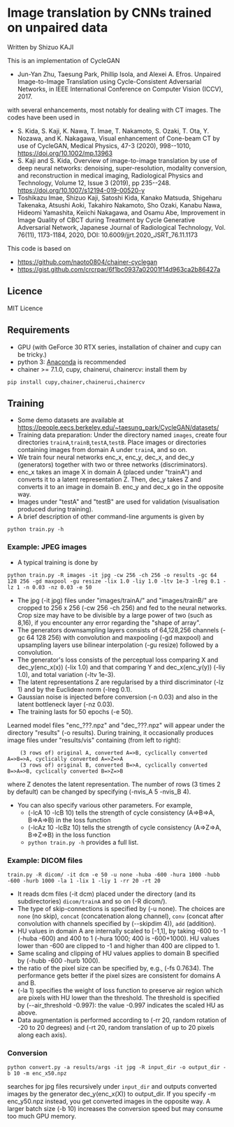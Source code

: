 # Image translation by CNNs trained on unpaired data
Written by Shizuo KAJI

This is an implementation of CycleGAN

- Jun-Yan Zhu, Taesung Park, Phillip Isola, and Alexei A. Efros. Unpaired Image-to-Image Translation using Cycle-Consistent Adversarial Networks, in IEEE International Conference on Computer Vision (ICCV), 2017. 

with several enhancements, most notably for dealing with CT images.
The codes have been used in 

- S. Kida, S. Kaji, K. Nawa, T. Imae, T. Nakamoto, S. Ozaki, T. Ota, Y. Nozawa, and K. Nakagawa, Visual enhancement of Cone-beam CT by use of CycleGAN, Medical Physics, 47-3 (2020), 998--1010, https://doi.org/10.1002/mp.13963
- S. Kaji and S. Kida, Overview of image-to-image translation by use of deep neural networks: denoising, super-resolution, modality conversion, and reconstruction in  medical imaging, Radiological Physics and Technology,  Volume 12, Issue 3 (2019), pp 235--248. https://doi.org/10.1007/s12194-019-00520-y
- Toshikazu Imae, Shizuo Kaji, Satoshi Kida, Kanako Matsuda, Shigeharu Takenaka, Atsushi Aoki, Takahiro Nakamoto, Sho Ozaki, Kanabu Nawa, Hideomi Yamashita, Keiichi Nakagawa, and Osamu Abe, Improvement in Image Quality of CBCT during Treatment by Cycle Generative Adversarial Network, Japanese Journal of Radiological Technology, Vol. 76(11), 1173-1184, 2020, DOI: 10.6009/jjrt.2020_JSRT_76.11.1173

This code is based on 
- https://github.com/naoto0804/chainer-cyclegan
- https://gist.github.com/crcrpar/6f1bc0937a02001f14d963ca2b86427a

## Licence
MIT Licence

## Requirements
- GPU (with GeForce 30 RTX series, installation of chainer and cupy can be tricky.)
- python 3: [Anaconda](https://anaconda.org) is recommended
- chainer >= 7.1.0, cupy, chainerui, chainercv: install them by
```
pip install cupy,chainer,chainerui,chainercv
```

## Training
- Some demo datasets are available at https://people.eecs.berkeley.edu/~taesung_park/CycleGAN/datasets/
- Training data preparation: Under the directory named `images`, create four directories `trainA`,`trainB`,`testA`,`testB`.
Place images or directories containing images from domain A under `trainA`, and so on.
- We train four neural networks enc_x, enc_y, dec_x, and dec_y (generators) together with two or three networks (discriminators).
- enc_x takes an image X in domain A (placed under "trainA") and converts it to a latent representation Z.
Then, dec_y takes Z and converts it to an image in domain B. enc_y and dec_x go in the opposite way.
- Images under "testA" and "testB" are used for validation (visualisation produced during training).
- A brief description of other command-line arguments is given by
```
python train.py -h
```

### Example: JPEG images
- A typical training is done by
```
python train.py -R images -it jpg -cw 256 -ch 256 -o results -gc 64 128 256 -gd maxpool -gu resize -lix 1.0 -liy 1.0 -ltv 1e-3 -lreg 0.1 -lz 1 -n 0.03 -nz 0.03 -e 50
```
- The jpg (-it jpg) files under "images/trainA/" and "images/trainB/" are cropped to 256 x 256 (-cw 256 -ch 256)
and fed to the neural networks.
Crop size may have to be divisible by a large power of two (such as 8,16), if you encounter any error regarding the "shape of array".
- The generators downsampling layers consists of 64,128,256 channels (-gc 64 128 256) with convolution and maxpooling (-gd maxpool)
and upsampling layers use bilinear interpolation (-gu resize) followed by a convolution.
- The generator's loss consists of the perceptual loss comparing X and dec_y(enc_x(x)) (-lix 1.0) and that comparing Y and dec_x(enc_y(y)) (-liy 1.0),
and total variation (-ltv 1e-3).
- The latent representations Z are regularised by a third discriminator (-lz 1) and by the Euclidean norm (-lreg 0.1).
- Gaussian noise is injected before conversion (-n 0.03) and also in the latent bottleneck layer (-nz 0.03).
- The training lasts for 50 epochs (-e 50).

Learned model files "enc_???.npz" and "dec_???.npz" will appear under the directory "results" (-o results).
During training, it occasionally produces image files under "results/vis" containing (from left to right):
```
    (3 rows of) original A, converted A=>B, cyclically converted A=>B=>A, cyclically converted A=>Z=>A
    (3 rows of) original B, converted B=>A, cyclically converted B=>A=>B, cyclically converted B=>Z=>B
``` 
where Z denotes the latent representation. The number of rows (3 times 2 by default) can be changed by specifying (-nvis_A 5 -nvis_B 4).

- You can also specify various other parameters. For example,
    - (-lcA 10 -lcB 10) tells the strength of cycle consistency (A=>B=>A, B=>A=>B) in the loss function
    - (-lcAz 10 -lcBz 10) tells the strength of cycle consistency (A=>Z=>A, B=>Z=>B) in the loss function
    - `python train.py -h` provides a full list.

### Example: DICOM files
```
train.py -R dicom/ -it dcm -e 50 -u none -huba -600 -hura 1000 -hubb -600 -hurb 1000 -la 1 -lix 1 -liy 1 -rr 20 -rt 20
```
- It reads dcm files (-it dcm) placed under the directory (and its subdirectories) `dicom/trainA` and so on (-R dicom/).
- The type of skip-connections is specified by (-u none). The choices are `none` (no skip), `concat` (concatenation along channel),
`conv` (concat after convolution with channels specified by (--skipdim 4)), `add` (addition).
- HU values in domain A are internally scaled to [-1,1], by taking -600 to -1 (-huba -600) and 400 to 1 (-hura 1000; 400 is -600+1000).
HU values lower than -600 are clipped to -1 and higher than 400 are clipped to 1.
- Same scaling and clipping of HU values applies to domain B specified by (-hubb -600 -hurb 1000).
- the ratio of the pixel size can be specified by, e.g., (-fs 0.7634). The performance gets better if the pixel sizes are consistent for domains A and B.
- (-la 1) specifies the weight of loss function to preserve air region which are pixels with HU lower than the threshold.
The threshold is specified by (--air_threshold -0.997): the value -0.997 indicates the scaled HU as above.
- Data augmentation is performed according to (-rr 20, random rotation of -20 to 20 degrees) and (-rt 20, random translation of up to 20 pixels along each axis).


### Conversion
```
python convert.py -a results/args -it jpg -R input_dir -o output_dir -b 10 -m enc_x50.npz
```
searches for jpg files recursively under `input_dir` and outputs converted images by the generator dec_y(enc_x(X)) to output_dir.
If you specify -m enc_y50.npz instead, you get converted images in the opposite way.
A larger batch size (-b 10) increases the conversion speed but may consume too much GPU memory.
